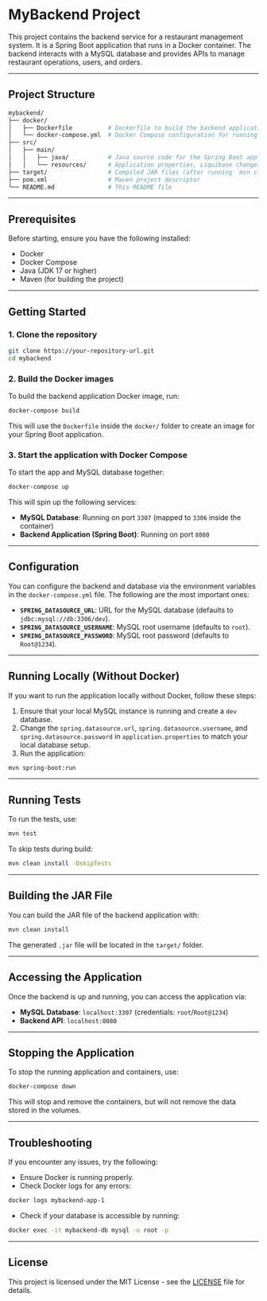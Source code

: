 
# MyBackend Project

This project contains the backend service for a restaurant management system. It is a Spring Boot application that runs in a Docker container. The backend interacts with a MySQL database and provides APIs to manage restaurant operations, users, and orders.

---

## Project Structure

```bash
mybackend/
├── docker/
│   ├── Dockerfile          # Dockerfile to build the backend application image
│   └── docker-compose.yml  # Docker Compose configuration for running the app and database together
├── src/
│   ├── main/
│   │   ├── java/           # Java source code for the Spring Boot application
│   │   └── resources/      # Application properties, Liquibase changelogs, etc.
├── target/                 # Compiled JAR files (after running `mvn clean install`)
├── pom.xml                 # Maven project descriptor
└── README.md               # This README file
```

---

## Prerequisites

Before starting, ensure you have the following installed:

- Docker
- Docker Compose
- Java (JDK 17 or higher)
- Maven (for building the project)

---

## Getting Started

### 1. Clone the repository

```bash
git clone https://your-repository-url.git
cd mybackend
```

### 2. Build the Docker images

To build the backend application Docker image, run:

```bash
docker-compose build
```

This will use the `Dockerfile` inside the `docker/` folder to create an image for your Spring Boot application.

### 3. Start the application with Docker Compose

To start the app and MySQL database together:

```bash
docker-compose up
```

This will spin up the following services:

- **MySQL Database**: Running on port `3307` (mapped to `3306` inside the container)
- **Backend Application (Spring Boot)**: Running on port `8080`

---

## Configuration

You can configure the backend and database via the environment variables in the `docker-compose.yml` file. The following are the most important ones:

- **`SPRING_DATASOURCE_URL`**: URL for the MySQL database (defaults to `jdbc:mysql://db:3306/dev`).
- **`SPRING_DATASOURCE_USERNAME`**: MySQL root username (defaults to `root`).
- **`SPRING_DATASOURCE_PASSWORD`**: MySQL root password (defaults to `Root@1234`).

---

## Running Locally (Without Docker)

If you want to run the application locally without Docker, follow these steps:

1. Ensure that your local MySQL instance is running and create a `dev` database.
2. Change the `spring.datasource.url`, `spring.datasource.username`, and `spring.datasource.password` in `application.properties` to match your local database setup.
3. Run the application:

```bash
mvn spring-boot:run
```

---

## Running Tests

To run the tests, use:

```bash
mvn test
```

To skip tests during build:

```bash
mvn clean install -DskipTests
```

---

## Building the JAR File

You can build the JAR file of the backend application with:

```bash
mvn clean install
```

The generated `.jar` file will be located in the `target/` folder.

---

## Accessing the Application

Once the backend is up and running, you can access the application via:

- **MySQL Database**: `localhost:3307` (credentials: `root`/`Root@1234`)
- **Backend API**: `localhost:8080`

---

## Stopping the Application

To stop the running application and containers, use:

```bash
docker-compose down
```

This will stop and remove the containers, but will not remove the data stored in the volumes.

---

## Troubleshooting

If you encounter any issues, try the following:

- Ensure Docker is running properly.
- Check Docker logs for any errors: 

```bash
docker logs mybackend-app-1
```

- Check if your database is accessible by running:

```bash
docker exec -it mybackend-db mysql -u root -p
```

---

## License

This project is licensed under the MIT License - see the [LICENSE](LICENSE) file for details.
